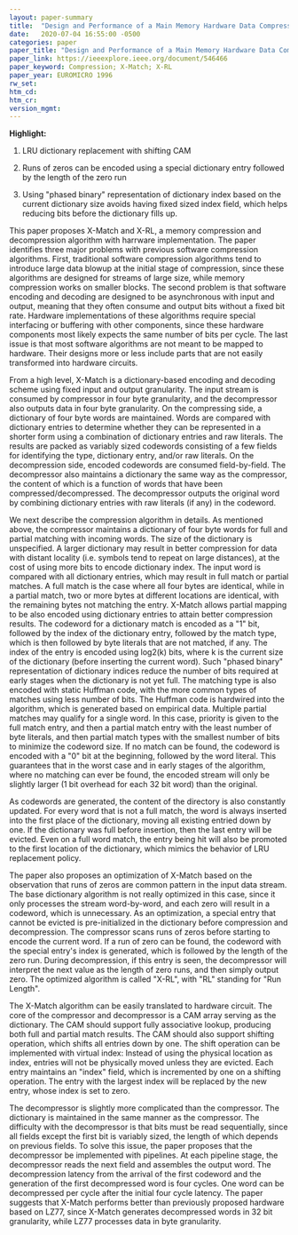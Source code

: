 ```yaml
---
layout: paper-summary
title:  "Design and Performance of a Main Memory Hardware Data Compressor"
date:   2020-07-04 16:55:00 -0500
categories: paper
paper_title: "Design and Performance of a Main Memory Hardware Data Compressor"
paper_link: https://ieeexplore.ieee.org/document/546466
paper_keyword: Compression; X-Match; X-RL
paper_year: EUROMICRO 1996
rw_set:
htm_cd:
htm_cr:
version_mgmt:
---
```


**Highlight:**

1. LRU dictionary replacement with shifting CAM

2. Runs of zeros can be encoded using a special dictionary entry followed by the length of the zero run

3. Using "phased binary" representation of dictionary index based on the current dictionary size avoids having fixed
   sized index field, which helps reducing bits before the dictionary fills up.

This paper proposes X-Match and X-RL, a memory compression and decompression algorithm with harrware implementation.
The paper identifies three major problems with previous software compression algorithms. First, traditional software
compression algorithms tend to introduce large data blowup at the initial stage of compression, since these algorithms
are designed for streams of large size, while memory compression works on smaller blocks. The second problem is that 
software encoding and decoding are designed to be asynchronous with input and output, meaning that they often consume 
and output bits without a fixed bit rate. Hardware implementations of these algorithms require special interfacing or
buffering with other components, since these hardware components most likely expects the same number of bits per cycle.
The last issue is that most software algorithms are not meant to be mapped to hardware. Their designs more or
less include parts that are not easily transformed into hardware circuits.

From a high level, X-Match is a dictionary-based encoding and decoding scheme using fixed input and output granularity.
The input stream is consumed by compressor in four byte granularity, and the decompressor also outputs data in four byte
granularity. On the compressing side, a dictionary of four byte words are maintained. Words are compared with dictionary
entries to determine whether they can be represented in a shorter form using a combination of dictionary entries and 
raw literals. The results are packed as variably sized codewords consisting of a few fields for identifying the type,
dictionary entry, and/or raw literals. On the decompression side, encoded codewords are consumed field-by-field. 
The decompressor also maintains a dictionary the same way as the compressor, the content of which is a function of 
words that have been compressed/decompressed. The decompressor outputs the original word by combining dictionary entries
with raw literals (if any) in the codeword.

We next describe the compression algorithm in details. As mentioned above, the compressor maintains a dictionary of
four byte words for full and partial matching with incoming words. The size of the dictionary is unspecified. A larger
dictionary may result in better compression for data with distant locality (i.e. symbols tend to repeat on large 
distances), at the cost of using more bits to encode dictionary index. The input word is compared with all dictionary
entries, which may result in full match or partial matches. A full match is the case where all four bytes are identical, 
while in a partial match, two or more bytes at different locations are identical, with the remaining bytes not matching 
the entry. X-Match allows partial mapping to be also encoded using dictionary entries to attain better compression results.
The codeword for a dictionary match is encoded as a "1" bit, followed by the index of the dictionary entry, followed
by the match type, which is then followed by byte literals that are not matched, if any. 
The index of the entry is encoded using log2(k) bits, where k is the current size of the dictionary (before inserting
the current word). Such "phased binary" representation of dictionary indices reduce the number of bits required at early
stages when the dictionary is not yet full. 
The matching type is also encoded with static Huffman code, with the more common types of matches using less number of 
bits. The Huffman code is hardwired into the algorithm, which is generated based on empirical data.
Multiple partial matches may qualify for a single word. In this case, priority is given to the full match entry, and then
a partial match entry with the least number of byte literals, and then partial match types with the smallest number of bits 
to minimize the codeword size. 
If no match can be found, the codeword is encoded with a "0" bit at the beginning, followed by the word literal.
This guarantees that in the worst case and in early stages of the algorithm, where no matching can ever be found, the 
encoded stream will only be slightly larger (1 bit overhead for each 32 bit word) than the original.

As codewords are generated, the content of the directory is also constantly updated. For every word that is not a full
match, the word is always inserted into the first place of the dictionary, moving all existing entried down by one.
If the dictionary was full before insertion, then the last entry will be evicted. Even on a full word match, the entry
being hit will also be promoted to the first location of the dictionary, which mimics the behavior of LRU replacement
policy. 

The paper also proposes an optimization of X-Match based on the observation that runs of zeros are common pattern in
the input data stream. The base dictionary algorithm is not really optimized in this case, since it only processes the
stream word-by-word, and each zero will result in a codeword, which is unnecessary. As an optimization, a special entry
that cannot be evicted is pre-initialized in the dictionary before compression and decompression. 
The compressor scans runs of zeros before starting to encode the current word. If a run of zero can be found, the 
codeword with the special entry's index is generated, which is followed by the length of the zero run. During decompression,
if this entry is seen, the decompressor will interpret the next value as the length of zero runs, and then simply output 
zero. The optimized algorithm is called "X-RL", with "RL" standing for "Run Length".

The X-Match algorithm can be easily translated to hardware circuit. The core of the compressor and decompressor is a
CAM array serving as the dictionary. The CAM should support fully associative lookup, producing both full and partial
match results. The CAM should also support shifting operation, which shifts all entries down by one. The shift operation
can be implemented with virtual index: Instead of using the physical location as index, entries will not be physically
moved unless they are evicted. Each entry maintains an "index" field, which is incremented by one on a shifting operation.
The entry with the largest index will be replaced by the new entry, whose index is set to zero.

The decompressor is slightly more complicated than the compressor. The dictionary is maintained in the same manner as 
the compressor. The difficulty with the decompressor is that bits must be read sequentially, since all fields except 
the first bit is variably sized, the length of which depends on previous fields. To solve this issue, the paper proposes
that the decompressor be implemented with pipelines. At each pipeline stage, the decompressor reads the next field
and assembles the output word. The decompression latency from the arrival of the first codeword and the generation of 
the first decompressed word is four cycles. One word can be decompressed per cycle after the initial four cycle latency.
The paper suggests that X-Match performs better than previously proposed hardware based on LZ77, since X-Match generates
decompressed words in 32 bit granularity, while LZ77 processes data in byte granularity.
